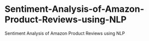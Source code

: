 # Sentiment-Analysis-of-Amazon-Product-Reviews-using-NLP
Sentiment Analysis of Amazon Product Reviews using NLP
